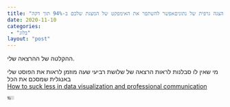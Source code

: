 ```yaml
---
title: "ההזדמנות המפוספסת ביותר בהצגה גרפית של נתוניםאפשר להשתפר את האימפקט של המצגת שלכם ב-94% תוך דקה?"
date: 2020-11-10
categories: 
 - "בלוג"
layout: "post"
---
```


ההקלטה של ההרצאה שלי.

מי שאין לו סבלנות לראות הרצאה של שלושת רביעי שעה מוזמן לראות את הפוסט שלי באנגלית שמסכם את הכל  
[How to suck less in data visualization and professional communication](https://gorelik.net/2020/07/28/how-to-suck-less-in-data-visualization-and-professional-communication/)

<iframe width="16" height="9" src="https://www.youtube.com/embed/xGfaFdoQVHM" frameborder="0" allow="accelerometer; autoplay; clipboard-write; encrypted-media; gyroscope; picture-in-picture; web-share" referrerpolicy="strict-origin-when-cross-origin" allowfullscreen></iframe>
